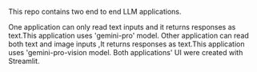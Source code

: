 This repo contains two end to end LLM applications.

One application can only read text inputs and it returns  responses as text.This application uses 'gemini-pro' model.
Other application can read both text and image inputs ,It returns responses as text.This application uses 'gemini-pro-vision model.
Both applications' UI were created with Streamlit.
